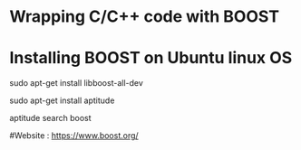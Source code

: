 # Wrapping C/C++ code with BOOST

# Installing BOOST on Ubuntu linux OS

sudo apt-get install libboost-all-dev

sudo apt-get install aptitude

aptitude search boost

#Website	: https://www.boost.org/


